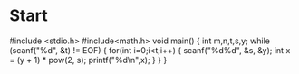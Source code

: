 # Start
#include <stdio.h>
#include<math.h>
void main() 
{ 
	int m,n,t,s,y; 
	while (scanf("%d", &t) != EOF)
	{
		for(int i=0;i<t;i++)
		{
			scanf("%d%d", &s, &y);
			int x = (y + 1) * pow(2, s);
			printf("%d\n",x);
		}
	}
}
